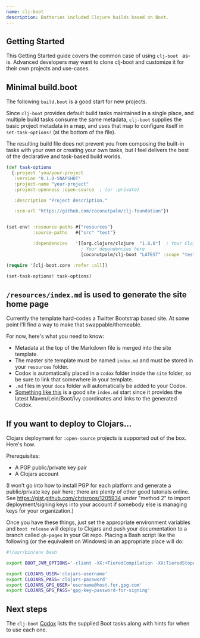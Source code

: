 ```yaml
---
name: clj-boot
description: Batteries included Clojure builds based on Boot.
---
```


## Getting Started

This Getting Started guide covers the common case of using ```clj-boot ``` as-is.  Advanced developers may want to clone clj-boot and customize it for their own projects and use-cases.

## Minimal build.boot

The following ```build.boot``` is a good start for new projects.

Since ```clj-boot``` provides default build tasks maintained in a single place, and multiple build tasks consume the same metadata, ```clj-boot``` supplies the basic project metadata in a map, and uses that map to configure itself in ```set-task-options!``` (at the bottom of the file).

The resulting build file does not prevent you from composing the built-in tasks with your own or creating your own tasks, but I feel delivers the best of the declarative and task-based build worlds.

```clojure
(def task-options
  {:project 'you/your-project
   :version "0.1.0-SNAPSHOT"
   :project-name "your-project"
   :project-openness :open-source  ; (or :private)

   :description "Project description."

   :scm-url "https://github.com/coconutpalm/clj-foundation"})


(set-env! :resource-paths #{"resources"}
          :source-paths   #{"src" "test"}

          :dependencies   '[[org.clojure/clojure  "1.8.0"]  ; Your Clojure version
                            ; Your dependencies here
                            [coconutpalm/clj-boot "LATEST" :scope "test"]]) ; Or a specific version

(require '[clj-boot.core :refer :all])

(set-task-options! task-options)
```

## ```/resources/index.md``` is used to generate the site home page

Currently the template hard-codes a Twitter Bootstrap based site.  At some point I'll find a way to make that swappable/themeable.

For now, here's what you need to know:

* Metadata at the top of the Markdown file is merged into the site template.
* The master site template must be named ```index.md``` and must be stored in your ```resources``` folder.
* Codox is automatically placed in a ```codox``` folder inside the ```site``` folder, so be sure to link that somewhere in your template.
* ```.md``` files in your ```docs``` folder will automatically be added to your Codox.
* [Something like this](https://raw.githubusercontent.com/coconutpalm/clj-boot/master/resources/example-index.md) is a good site ```index.md``` start since it provides the latest Maven/Lein/Boot/Ivy coordinates and links to the generated Codox.


## If you want to deploy to Clojars...

Clojars deployment for ```:open-source``` projects is supported out of the box.  Here's how.

Prerequisites:

* A PGP public/private key pair
* A Clojars account

(I won't go into how to install PGP for each platform and generate a public/private key pair here; there are plenty of other good tutorials online.  See https://gist.github.com/chrisroos/1205934 under "method 2" to import deployment/signing keys into your account if somebody else is managing keys for your organization.)

Once you have these things, just set the appropriate environment variables and ```boot release``` will deploy to Clojars and push your documentation to a branch called ```gh-pages``` in your Git repo.  Placing a Bash script like the following (or the equivalent on Windows) in an appropriate place will do:

```bash
#!/usr/bin/env bash

export BOOT_JVM_OPTIONS='-client -XX:+TieredCompilation -XX:TieredStopAtLevel=1 -Xverify:none -Xmx2g -XX:+UseConcMarkSweepGC -XX:+CMSClassUnloadingEnabled -XX:-OmitStackTraceInFastThrow'

export CLOJARS_USER='clojars-username'
export CLOJARS_PASS='clojars-password'
export CLOJARS_GPG_USER='username@host.for.gpg.com'
export CLOJARS_GPG_PASS='gpg-key-password-for-signing'
```

## Next steps

The ```clj-boot``` [Codox](codox/index.html) lists the supplied Boot tasks along with hints for when to use each one.
